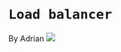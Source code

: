 # `Load balancer`

By Adrian
![](https://miro.medium.com/v2/resize:fit:1400/1*UEDws7zUq0N0dN-y3EGe5Q.png)
